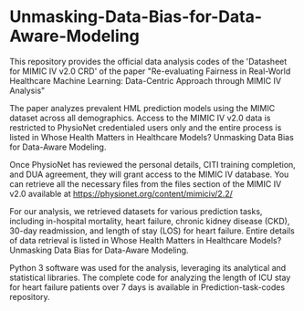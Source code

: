 # Unmasking-Data-Bias-for-Data-Aware-Modeling

This repository provides the official data analysis codes of the 'Datasheet for MIMIC IV v2.0 CRD' of the paper "Re-evaluating Fairness in Real-World Healthcare
Machine Learning: Data-Centric Approach through MIMIC IV Analysis"

The paper analyzes prevalent HML prediction models using the MIMIC dataset across all demographics. Access to the MIMIC IV v2.0 data  is restricted to PhysioNet credentialed users only and the entire process is listed in Whose Health Matters in Healthcare Models? Unmasking Data Bias for Data-Aware Modeling. 

Once PhysioNet has reviewed the personal details, CITI training completion, and DUA agreement, they will grant access to the MIMIC IV database. You can retrieve all the necessary files from the files section of the MIMIC IV v2.0 available at https://physionet.org/content/mimiciv/2.2/ 

For our analysis, we retrieved datasets for various prediction tasks, including in-hospital mortality, heart failure, chronic kidney disease (CKD), 30-day readmission, and length of stay (LOS) for heart failure. Entire details of data retrieval is listed in Whose Health Matters in Healthcare Models? Unmasking Data Bias for Data-Aware Modeling.

Python 3 software was used for the analysis, leveraging its analytical and statistical libraries. The complete code for analyzing the length of ICU stay for heart failure patients over 7 days is available in Prediction-task-codes repository.





